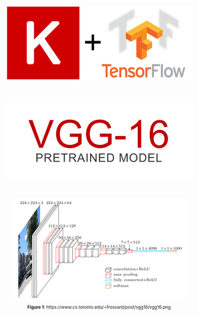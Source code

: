 <p align="center">
  <img src="/img/keras-tensorflow-logo.jpg"/>
</p>

<br>

<p align="center">
  <img src="/img/vgg16.png"/>
</p>


<br>

<p align="center">
  <img src="/img/vgg16-viz.png"/>
  <sub> <b> Figure 1: </b>  https://www.cs.toronto.edu/~frossard/post/vgg16/vgg16.png</sub>
</p>

